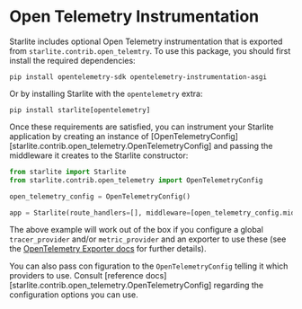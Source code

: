 # Open Telemetry Instrumentation

Starlite includes optional Open Telemetry instrumentation that is exported from `starlite.contrib.open_telemtry`. To use
this package, you should first install the required dependencies:

```shell title="as separate packages"
pip install opentelemetry-sdk opentelemetry-instrumentation-asgi
```

Or by installing Starlite with the `opentelemetry` extra:

```shell title="as 'extra' dependencies"
pip install starlite[opentelemetry]
```

Once these requirements are satisfied, you can instrument your Starlite application by creating an instance
of [OpenTelemetryConfig][starlite.contrib.open_telemetry.OpenTelemetryConfig] and passing the middleware it creates to
the Starlite constructor:

```python
from starlite import Starlite
from starlite.contrib.open_telemetry import OpenTelemetryConfig

open_telemetry_config = OpenTelemetryConfig()

app = Starlite(route_handlers=[], middleware=[open_telemetry_config.middleware])
```

The above example will work out of the box if you configure a global `tracer_provider` and/or `metric_provider` and an
exporter to use these (see the
[OpenTelemetry Exporter docs](https://opentelemetry.io/docs/instrumentation/python/exporters/) for further details).

You can also pass con figuration to the `OpenTelemetryConfig` telling it which providers to use. Consult
[reference docs][starlite.contrib.open_telemetry.OpenTelemetryConfig] regarding the configuration options you can use.
